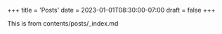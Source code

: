 +++
title = 'Posts'
date = 2023-01-01T08:30:00-07:00
draft = false
+++

This is from contents/posts/_index.md
